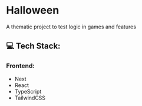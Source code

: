 # Halloween

A thematic project to test logic in games and features

## 💻 Tech Stack:

### Frontend:
 - Next
 - React
 - TypeScript
 - TailwindCSS